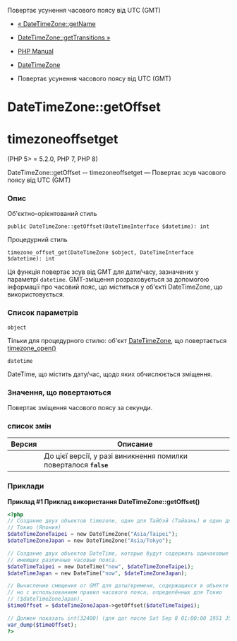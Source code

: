 Повертає усунення часового поясу від UTC (GMT)

-   [« DateTimeZone::getName](datetimezone.getname.html)
    
-   [DateTimeZone::getTransitions »](datetimezone.gettransitions.html)
    
-   [PHP Manual](index.html)
    
-   [DateTimeZone](class.datetimezone.html)
    
-   Повертає усунення часового поясу від UTC (GMT)
    

# DateTimeZone::getOffset

# timezoneoffsetget

(PHP 5> = 5.2.0, PHP 7, PHP 8)

DateTimeZone::getOffset -- timezoneoffsetget — Повертає зсув часового поясу від UTC (GMT)

### Опис

Об'єктно-орієнтований стиль

```methodsynopsis
public DateTimeZone::getOffset(DateTimeInterface $datetime): int
```

Процедурний стиль

```methodsynopsis
timezone_offset_get(DateTimeZone $object, DateTimeInterface $datetime): int
```

Ця функція повертає зсув від GMT для дати/часу, зазначених у параметрі `datetime`. GMT-зміщення розраховується за допомогою інформації про часовий пояс, що міститься у об'єкті DateTimeZone, що використовується.

### Список параметрів

`object`

Тільки для процедурного стилю: об'єкт [DateTimeZone](class.datetimezone.html), що повертається [timezone\_open()](function.timezone-open.html)

`datetime`

DateTime, що містить дату/час, щодо яких обчислюється зміщення.

### Значення, що повертаються

Повертає зміщення часового поясу за секунди.

### список змін

| Версия | Описание                                                          |
|--------|-------------------------------------------------------------------|
|        | До цієї версії, у разі виникнення помилки поверталося **`false`** |

### Приклади

**Приклад #1 Приклад використання **DateTimeZone::getOffset()****

```php
<?php
// Создание двух объектов timezone, один для Тайбэй (Тайвань) и один для
// Токио (Япония)
$dateTimeZoneTaipei = new DateTimeZone("Asia/Taipei");
$dateTimeZoneJapan = new DateTimeZone("Asia/Tokyo");

// Создание двух объектов DateTime, которые будут содержать одинаковые метки времени Unix, но
// имеющих различные часовые пояса.
$dateTimeTaipei = new DateTime("now", $dateTimeZoneTaipei);
$dateTimeJapan = new DateTime("now", $dateTimeZoneJapan);

// Вычисление смещения от GMT для даты/времени, содержащихся в объекте $dateTimeTaipei,
// но с использованием правил часового пояса, определённых для Токио
// ($dateTimeZoneJapan).
$timeOffset = $dateTimeZoneJapan->getOffset($dateTimeTaipei);

// Должен показать int(32400) (для дат после Sat Sep 8 01:00:00 1951 JST).
var_dump($timeOffset);
?>
```